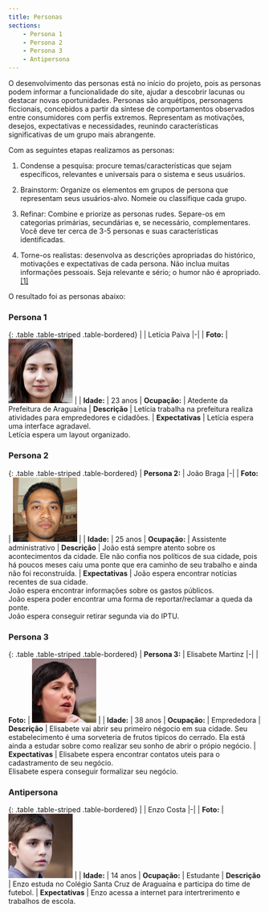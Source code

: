 ```yaml
---
title: Personas
sections:
    - Persona 1
    - Persona 2
    - Persona 3
    - Antipersona
---
```


O desenvolvimento das personas está no início do projeto, pois as personas podem informar a funcionalidade do site, ajudar a descobrir lacunas ou destacar novas oportunidades.
Personas são arquétipos, personagens ficcionais, concebidos a partir da síntese de comportamentos observados entre consumidores com perfis extremos. Representam as motivações, desejos, expectativas e necessidades, reunindo características significativas de um grupo mais abrangente.

Com as seguintes etapas realizamos as personas:
1. Condense a pesquisa: procure temas/características que sejam específicos, relevantes e universais para o sistema e seus usuários.

2. Brainstorm: Organize os elementos em grupos de persona que representam seus usuários-alvo. Nomeie ou classifique cada grupo.

3. Refinar: Combine e priorize as personas rudes. Separe-os em categorias primárias, secundárias e, se necessário, complementares. Você deve ter cerca de 3-5 personas e suas características identificadas.

4. Torne-os realistas: desenvolva as descrições apropriadas do histórico, motivações e expectativas de cada persona. Não inclua muitas informações pessoais. Seja relevante e sério; o humor não é apropriado. [[1]](#label1)

O resultado foi as personas abaixo:

### Persona 1
<div class="table-responsive">

{: .table .table-striped .table-bordered}
|  | Letícia Paiva
|-|
| **Foto:** | ![Persona 1](assets/images/personas/Persona1.png) |
| **Idade:** | 23 anos
| **Ocupação:** | Atedente da Prefeitura de Araguaína
| **Descrição** | Letícia trabalha na prefeitura realiza atividades para emprededores e cidadões.
| **Expectativas** | Letícia espera uma interface agradavel.<br>Letícia espera um layout organizado.

</div>


### Persona 2
<div class="table-responsive">

{: .table .table-striped .table-bordered}
| **Persona 2:** | João Braga
|-|
| **Foto:** | ![Persona 2](assets/images/personas/Persona2.png) |
| **Idade:** | 25 anos
| **Ocupação:** | Assistente administrativo
| **Descrição** | João está sempre atento sobre os acontecimentos da cidade. Ele não confia nos políticos de sua cidade, pois há poucos meses caiu uma ponte que era caminho de seu trabalho e ainda não foi reconstruída.
| **Expectativas** | João espera encontrar notícias recentes de sua cidade.<br> João espera encontrar informações sobre os gastos públicos.<br>João espera poder encontrar uma forma de reportar/reclamar a queda da ponte.<br>João espera conseguir retirar segunda via do IPTU.


</div>

### Persona 3
<div class="table-responsive">

{: .table .table-striped .table-bordered}
| **Persona 3:** | Elisabete Martinz
|-|
| **Foto:** | ![Persona 3](assets/images/personas/Persona3.png) |
| **Idade:** | 38 anos
| **Ocupação:** | Emprededora
| **Descrição** | Elisabete vai abrir seu primeiro négocio em sua cidade. Seu estabelecimento é uma sorveteria de frutos tipicos do cerrado. Ela está ainda a estudar sobre como realizar seu sonho de abrir o própio negócio.
| **Expectativas** | Elisabete espera encontrar contatos uteis para o cadastramento de seu negócio.<br>Elisabete espera conseguir formalizar seu negócio.

</div>

### Antipersona
<div class="table-responsive">

{: .table .table-striped .table-bordered}
|  | Enzo Costa
|-|
| **Foto:** | ![Persona 4](assets/images/personas/Persona4.png) |
| **Idade:** | 14 anos
| **Ocupação:** | Estudante
| **Descrição** | Enzo estuda no Colégio Santa Cruz de Araguaína e participa do time de futebol.
| **Expectativas** | Enzo acessa a internet para intertrerimento e trabalhos de escola.

